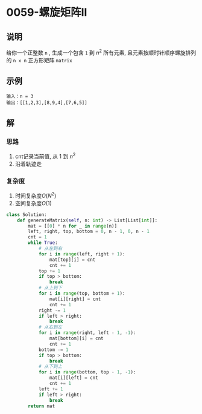 # 0059-螺旋矩阵II

## 说明
给你一个正整数 `n` , 生成一个包含 `1` 到 $n^2$ 所有元素, 且元素按顺时针顺序螺旋排列的 `n x n` 正方形矩阵 `matrix`

## 示例
```
输入：n = 3
输出：[[1,2,3],[8,9,4],[7,6,5]]
```

## 解

### 思路
1. cnt记录当前值, 从 $1$ 到 $n^2$
2. 沿着轨迹走

### 复杂度
1. 时间复杂度$O(N^2)$
2. 空间复杂度$O(1)$

```python
class Solution:
    def generateMatrix(self, n: int) -> List[List[int]]:
        mat = [[0] * n for _ in range(n)]
        left, right, top, bottom = 0, n - 1, 0, n - 1
        cnt = 1
        while True:
            # 从左到右
            for i in range(left, right + 1):
                mat[top][i] = cnt
                cnt += 1
            top += 1
            if top > bottom:
                break
            # 从上到下
            for i in range(top, bottom + 1):
                mat[i][right] = cnt
                cnt += 1
            right -= 1
            if left > right:
                break
            # 从右到左
            for i in range(right, left - 1, -1):
                mat[bottom][i] = cnt
                cnt += 1
            bottom -= 1
            if top > bottom:
                break
            # 从下到上
            for i in range(bottom, top - 1, -1):
                mat[i][left] = cnt
                cnt += 1
            left += 1
            if left > right:
                break
        return mat
```